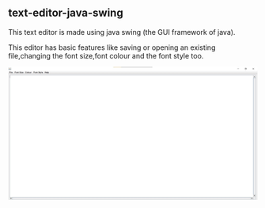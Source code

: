 ## text-editor-java-swing

This text editor is made using java swing (the GUI framework of java).

This editor has basic features like saving or opening an existing file,changing the font size,font colour and the font style too.

![Finished App](https://github.com/vaibhavkatiyar/images/blob/main/text-editor.jpg)
